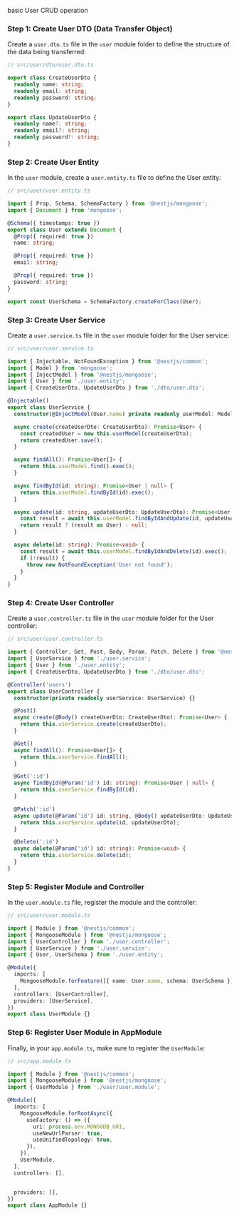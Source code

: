  basic User CRUD operation 

### Step 1: Create User DTO (Data Transfer Object)

Create a `user.dto.ts` file in the `user` module folder to define the structure of the data being transferred:

```typescript
// src/user/dto/user.dto.ts

export class CreateUserDto {
  readonly name: string;
  readonly email: string;
  readonly password: string;
}

export class UpdateUserDto {
  readonly name?: string;
  readonly email?: string;
  readonly password?: string;
}
```

### Step 2: Create User Entity

In the `user` module, create a `user.entity.ts` file to define the User entity:

```typescript
// src/user/user.entity.ts

import { Prop, Schema, SchemaFactory } from '@nestjs/mongoose';
import { Document } from 'mongoose';

@Schema({ timestamps: true })
export class User extends Document {
  @Prop({ required: true })
  name: string;

  @Prop({ required: true })
  email: string;

  @Prop({ required: true })
  password: string;
}

export const UserSchema = SchemaFactory.createForClass(User);
```

### Step 3: Create User Service

Create a `user.service.ts` file in the `user` module folder for the User service:

```typescript
// src/user/user.service.ts

import { Injectable, NotFoundException } from '@nestjs/common';
import { Model } from 'mongoose';
import { InjectModel } from '@nestjs/mongoose';
import { User } from './user.entity';
import { CreateUserDto, UpdateUserDto } from './dto/user.dto';

@Injectable()
export class UserService {
  constructor(@InjectModel(User.name) private readonly userModel: Model<User>) {}

  async create(createUserDto: CreateUserDto): Promise<User> {
    const createdUser = new this.userModel(createUserDto);
    return createdUser.save();
  }

  async findAll(): Promise<User[]> {
    return this.userModel.find().exec();
  }

  async findById(id: string): Promise<User | null> {
    return this.userModel.findById(id).exec();
  }

  async update(id: string, updateUserDto: UpdateUserDto): Promise<User | null> {
    const result = await this.userModel.findByIdAndUpdate(id, updateUserDto, { new: true }).exec();
    return result ? (result as User) : null;
  }

  async delete(id: string): Promise<void> {
    const result = await this.userModel.findByIdAndDelete(id).exec();
    if (!result) {
      throw new NotFoundException('User not found');
    }
  }
}
```

### Step 4: Create User Controller

Create a `user.controller.ts` file in the `user` module folder for the User controller:

```typescript
// src/user/user.controller.ts

import { Controller, Get, Post, Body, Param, Patch, Delete } from '@nestjs/common';
import { UserService } from './user.service';
import { User } from './user.entity';
import { CreateUserDto, UpdateUserDto } from './dto/user.dto';

@Controller('users')
export class UserController {
  constructor(private readonly userService: UserService) {}

  @Post()
  async create(@Body() createUserDto: CreateUserDto): Promise<User> {
    return this.userService.create(createUserDto);
  }

  @Get()
  async findAll(): Promise<User[]> {
    return this.userService.findAll();
  }

  @Get(':id')
  async findById(@Param('id') id: string): Promise<User | null> {
    return this.userService.findById(id);
  }

  @Patch(':id')
  async update(@Param('id') id: string, @Body() updateUserDto: UpdateUserDto): Promise<User | null> {
    return this.userService.update(id, updateUserDto);
  }

  @Delete(':id')
  async delete(@Param('id') id: string): Promise<void> {
    return this.userService.delete(id);
  }
}
```

### Step 5: Register Module and Controller

In the `user.module.ts` file, register the module and the controller:

```typescript
// src/user/user.module.ts

import { Module } from '@nestjs/common';
import { MongooseModule } from '@nestjs/mongoose';
import { UserController } from './user.controller';
import { UserService } from './user.service';
import { User, UserSchema } from './user.entity';

@Module({
  imports: [
    MongooseModule.forFeature([{ name: User.name, schema: UserSchema }]),
  ],
  controllers: [UserController],
  providers: [UserService],
})
export class UserModule {}
```

### Step 6: Register User Module in AppModule

Finally, in your `app.module.ts`, make sure to register the `UserModule`:

```typescript
// src/app.module.ts

import { Module } from '@nestjs/common';
import { MongooseModule } from '@nestjs/mongoose';
import { UserModule } from './user/user.module';

@Module({
  imports: [
    MongooseModule.forRootAsync({
      useFactory: () => ({
        uri: process.env.MONGODB_URI,
        useNewUrlParser: true,
        useUnifiedTopology: true,
      }),
    }),
    UserModule,
  ],
  controllers: [],


  providers: [],
})
export class AppModule {}
```
